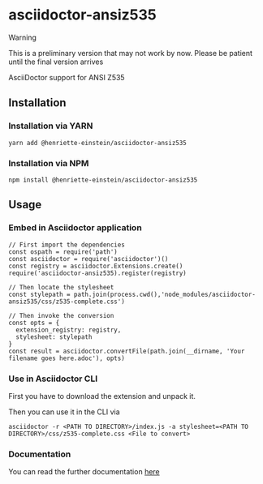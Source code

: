 # asciidoctor-ansiz535

> [!WARNING]
> This is a preliminary version that may not work by now. Please
> be patient until the final version arrives

AsciiDoctor support for ANSI Z535

## Installation

### Installation via YARN

```
yarn add @henriette-einstein/asciidoctor-ansiz535
```

### Installation via NPM

```
npm install @henriette-einstein/asciidoctor-ansiz535
```

## Usage

### Embed in Asciidoctor application

```
// First import the dependencies
const ospath = require('path')
const asciidoctor = require('asciidoctor')()
const registry = asciidoctor.Extensions.create()
require('asciidoctor-ansiz535).register(registry)

// Then locate the stylesheet
const stylepath = path.join(process.cwd(),'node_modules/asciidoctor-ansiz535/css/z535-complete.css')

// Then invoke the conversion
const opts = {
  extension_registry: registry,
  stylesheet: stylepath
}
const result = asciidoctor.convertFile(path.join(__dirname, 'Your filename goes here.adoc'), opts)

```

### Use in Asciidoctor CLI

First you have to download the extension and unpack it.

Then you can use it in the CLI via

```
asciidoctor -r <PATH TO DIRECTORY>/index.js -a stylesheet=<PATH TO DIRECTORY>/css/z535-complete.css <File to convert>

```

### Documentation

You can read the further documentation [here](./doc/proposal.adoc)

